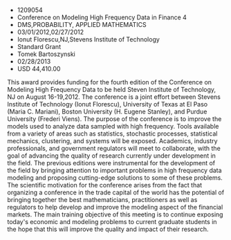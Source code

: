
* 1209054
* Conference on Modeling High Frequency Data in Finance 4
* DMS,PROBABILITY, APPLIED MATHEMATICS
* 03/01/2012,02/27/2012
* Ionut Florescu,NJ,Stevens Institute of Technology
* Standard Grant
* Tomek Bartoszynski
* 02/28/2013
* USD 44,410.00

This award provides funding for the fourth edition of the Conference on Modeling
High Frequency Data to be held Steven Institute of Technology, NJ on August
16-19,2012. The conference is a joint effort between Stevens Institute of
Technology (Ionut Florescu), University of Texas at El Paso (Maria C. Mariani),
Boston University (H. Eugene Stanley), and Purdue University (Frederi Viens).
The purpose of the conference is to improve the models used to analyze data
sampled with high frequency. Tools available from a variety of areas such as
statistics, stochastic processes, statistical mechanics, clustering, and systems
will be exposed. Academics, industry professionals, and government regulators
will meet to collaborate, with the goal of advancing the quality of research
currently under development in the field. The previous editions were
instrumental for the development of the field by bringing attention to important
problems in high frequency data modeling and proposing cutting-edge solutions to
some of these problems. The scientific motivation for the conference arises from
the fact that organizing a conference in the trade capital of the world has the
potential of bringing together the best mathematicians, practitioners as well as
regulators to help develop and improve the modeling aspect of the financial
markets. The main training objective of this meeting is to continue exposing
today's economic and modeling problems to current graduate students in the hope
that this will improve the quality and impact of their research.
